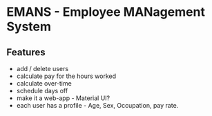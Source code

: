 # EMANS - Employee MANagement System

## Features
* add / delete users
* calculate pay for the hours worked
* calculate over-time
* schedule days off
* make it a web-app - Material UI?
* each user has a profile - Age, Sex, Occupation, pay rate.

